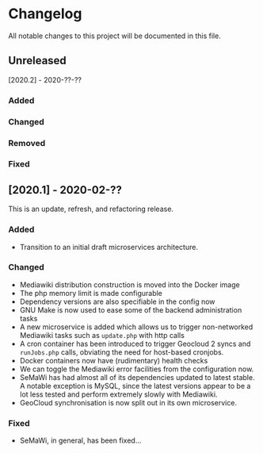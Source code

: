 # Changelog
All notable changes to this project will be documented in this file.

## Unreleased
[2020.2] - 2020-??-??

### Added

### Changed

### Removed

### Fixed

## [2020.1] - 2020-02-??

This is an update, refresh, and refactoring release.

### Added
* Transition to an initial draft microservices architecture.

### Changed
* Mediawiki distribution construction is moved into the Docker image
* The php memory limit is made configurable
* Dependency versions are also specifiable in the config now
* GNU Make is now used to ease some of the backend administration tasks
* A new microservice is added which allows us to trigger non-networked Mediawiki
  tasks such as `update.php` with http calls
* A cron container has been introduced to trigger Geocloud 2 syncs and
  `runJobs.php` calls, obviating the need for host-based cronjobs.
* Docker containers now have (rudimentary) health checks
* We can toggle the Mediawiki error facilities from the configuration now.
* SeMaWi has had almost all of its dependencies updated to latest stable. A
  notable exception is MySQL, since the latest versions appear to be a lot less
  tested and perform extremely slowly with Mediawiki.
* GeoCloud synchronisation is now split out in its own microservice.

### Fixed
* SeMaWi, in general, has been fixed...
